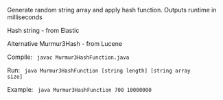 Generate random string array and apply hash function. Outputs runtime in  milliseconds

Hash string - from Elastic 

Alternative Murmur3Hash - from Lucene

Compile:
<code>
javac Murmur3HashFunction.java
</code>

Run:
<code>
java Murmur3HashFunction [string length] [string array size]
</code>

Example:
<code>
java Murmur3HashFunction 700 10000000
</code>


